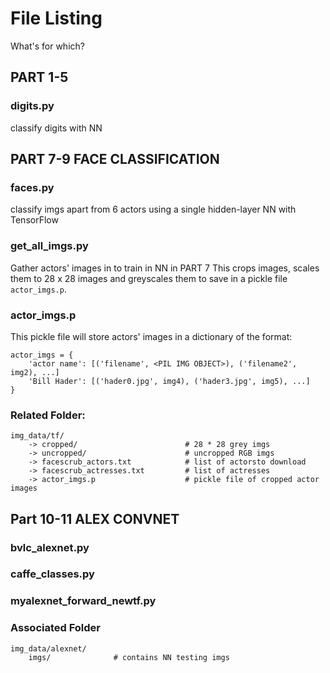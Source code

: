 # File Listing
What's for which?


## PART 1-5
### digits.py
classify digits with NN


## PART 7-9 FACE CLASSIFICATION

### faces.py
classify imgs apart from 6 actors using a single hidden-layer NN with TensorFlow

### get_all_imgs.py
Gather actors' images in to train in NN in PART 7
This crops images, scales them to 28 x 28 images and greyscales them to save in a pickle file `actor_imgs.p`.

### actor_imgs.p
This pickle file will store actors' images in a dictionary of the format:
```
actor_imgs = {
	'actor name': [('filename', <PIL IMG OBJECT>), ('filename2', img2), ...]
	'Bill Hader': [('hader0.jpg', img4), ('hader3.jpg', img5), ...]
}
```
### Related Folder:
```
img_data/tf/
	-> cropped/                        # 28 * 28 grey imgs
	-> uncropped/					   # uncropped RGB imgs
	-> facescrub_actors.txt            # list of actorsto download
	-> facescrub_actresses.txt         # list of actresses
	-> actor_imgs.p                    # pickle file of cropped actor images

```


## Part 10-11 ALEX CONVNET

### bvlc_alexnet.py

### caffe_classes.py

### myalexnet_forward_newtf.py

### Associated Folder
```
img_data/alexnet/
	imgs/              # contains NN testing imgs
	
```